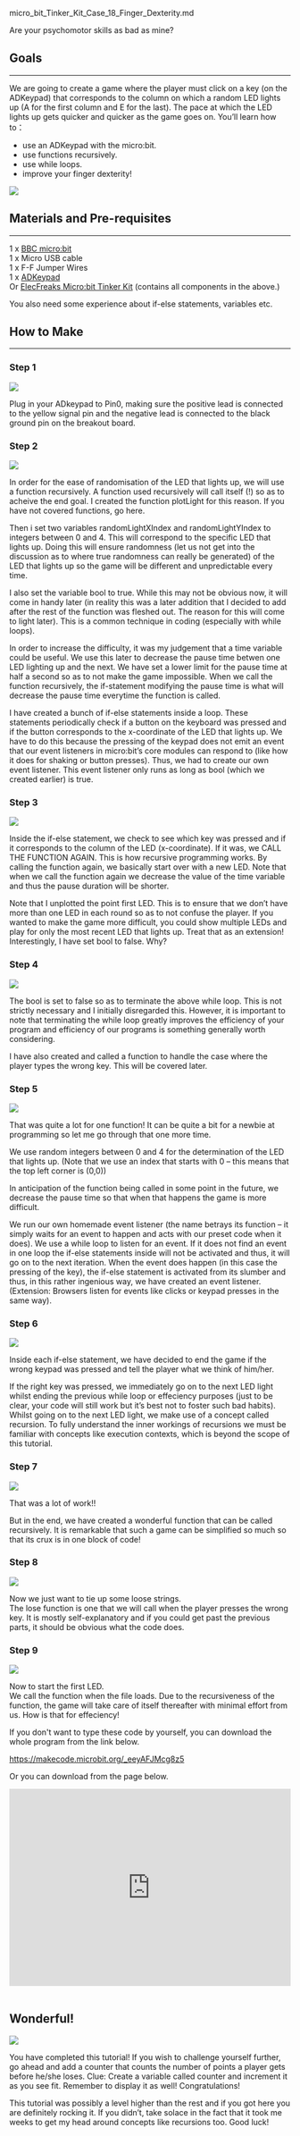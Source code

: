 micro_bit_Tinker_Kit_Case_18_Finger_Dexterity.md

Are your psychomotor skills as bad as mine?  

## Goals    
---

We are going to create a game where the player must click on a key (on the ADKeypad) that corresponds to the column on which a random LED lights up (A for the first column and E for the last). The pace at which the LED lights up gets quicker and quicker as the game goes on. You’ll learn how to：  

- use an ADKeypad with the micro:bit.  
- use functions recursively.  
- use while loops.  
- improve your finger dexterity!  

![](https://i.imgur.com/pPKW0KA.jpg)  


## Materials and Pre-requisites  
---

1 x [BBC micro:bit](http://www.elecfreaks.com/estore/micro-bit-board.html)  
1 x Micro USB cable  
1 x F-F Jumper Wires  
1 x [ADKeypad](http://www.elecfreaks.com/estore/octopus-adkeypad.html)  
Or 
[ElecFreaks Micro:bit Tinker Kit](http://www.elecfreaks.com/estore/elecfreaks-micro-bit-tinker-kit.html) (contains all components in the above.)  

You also need some experience about if-else statements, variables etc.  


## How to Make    
---

### Step 1  

![](https://i.imgur.com/36IKWCb.jpg)  

Plug in your ADkeypad to Pin0, making sure the positive lead is connected to the yellow signal pin and the negative lead is connected to the black ground pin on the breakout board.  


### Step 2  

![](https://i.imgur.com/ZElg0dw.png)  

In order for the ease of randomisation of the LED that lights up, we will use a function recursively. A function used recursively will call itself (!) so as to acheive the end goal. I created the function plotLight for this reason. If you have not covered functions, go here.  

Then i set two variables randomLightXIndex and randomLightYIndex to integers between 0 and 4. This will correspond to the specific LED that lights up. Doing this will ensure randomness (let us not get into the discussion as to where true randomness can really be generated) of the LED that lights up so the game will be different and unpredictable every time.  

I also set the variable bool to true. While this may not be obvious now, it will come in handy later (in reality this was a later addition that I decided to add after the rest of the function was fleshed out. The reason for this will come to light later). This is a common technique in coding (especially with while loops).  

In order to increase the difficulty, it was my judgement that a  time variable could be useful. We use this later to decrease the pause time betwen one LED lighting up and the next. We have set a lower limit for the pause time at half a second so as to not make the game impossible. When we call the function recursively, the if-statement modifying the pause time is what will decrease the pause time everytime the function is called.  

I have created a bunch of if-else statements inside a loop. These statements periodically check if a button on the keyboard was pressed and if the button corresponds to the x-coordinate of the LED that lights up. We have to do this because the pressing of the keypad does not emit an event that our event listeners in micro:bit’s core modules can respond to (like how it does for shaking or button presses). Thus, we had to create our own event listener. This event listener only runs as long as bool (which we created earlier) is true.  

### Step 3  

![](https://i.imgur.com/0WIqH6P.png)  

Inside the if-else statement, we check to see which key was pressed and if it corresponds to the column of the LED (x-coordinate). If it was, we CALL THE FUNCTION AGAIN. This is how recursive programming works. By calling the function again, we basically start over with a new LED. Note that when we call the function again we decrease the value of the time variable and thus the pause duration will be shorter.  
  
Note that I unplotted the point first LED. This is to ensure that we don’t have more than one LED in each round so as to not confuse the player. If you wanted to make the game more difficult, you could show multiple LEDs and play for only the most recent LED that lights up. Treat that as an extension!  
Interestingly, I have set bool to false. Why?  

### Step 4  

![](https://i.imgur.com/qKCa1J1.png)  

The bool is set to false so as to terminate the above while loop. This is not strictly necessary and I initially disregarded this. However, it is important to note that terminating the while loop greatly improves the efficiency of your program and efficiency of our programs is something generally worth considering.  

I have also created and called a function to handle the case where the player types the wrong key. This will be covered later.  

### Step 5  

![](https://i.imgur.com/Bf7pG9W.png)  

That was quite a lot for one function! It can be quite a bit for a newbie at programming so let me go through that one more time.  

We use random integers between 0 and 4 for the determination of the LED that lights up. (Note that we use an index that starts with 0 – this means that the top left corner is (0,0))  

In anticipation of the function being called in some point in the future, we decrease the pause time so that when that happens the game is more difficult.  
  
We run our own homemade event listener (the name betrays its function – it simply waits for an event to happen and acts with our preset code when it does). We use a while loop to listen for an event. If it does not find an event in one loop the if-else statements inside will not be activated and thus, it will go on to the next iteration. When the event does happen (in this case the pressing of the key), the if-else statement is activated from its slumber and thus, in this rather ingenious way, we have created an event listener.     (Extension: Browsers listen for events like clicks or keypad presses in the same way).  

### Step 6  

![](https://i.imgur.com/Spxd5kb.png)  

Inside each if-else statement, we have decided to end the game if the wrong keypad was pressed and tell the player what we think of him/her.  

If the right key was pressed, we immediately go on to the next LED light whilst ending the previous while loop or effeciency purposes (just to be clear, your code will still work but it’s best not to foster such bad habits).  
Whilst going on to the next LED light, we make use of a concept called recursion. To fully understand the inner workings of recursions we must be familiar with concepts like execution contexts, which is beyond the scope of this tutorial.   

### Step 7  

![](https://i.imgur.com/tqrKglq.png)  

That was a lot of work!!  

But in the end, we have created a wonderful function that can be called recursively. It is remarkable that such a game can be simplified so much so that its crux is in one block of code!  

### Step 8  

![](https://i.imgur.com/ijyeL83.png)  

Now we just want to tie up some loose strings.  
The lose function is one that we will call when the player presses the wrong key. It is mostly self-explanatory and if you could get past the previous parts, it should be obvious what the code does.  

### Step 9  

![](https://i.imgur.com/Tn12M0k.png)  

Now to start the first LED.  
We call the function when the file loads. Due to the recursiveness of the function, the game will take care of itself thereafter with minimal effort from us. How is that for effeciency!  

If you don't want to type these code by yourself, you can download the whole program from the link below.  

https://makecode.microbit.org/_eeyAFJMcg8z5  

Or you can download from the page below.

<div style="position: relative; height: 0; padding-bottom: 70%; overflow: hidden;"><iframe style="position: absolute; top: 0; left: 0; width: 100%; height: 100%;" src="https://makecode.microbit.org/#pub:_eeyAFJMcg8z5" width="300" height="150" frameborder="0" sandbox="allow-popups allow-forms allow-scripts allow-same-origin"></iframe></div>  
&nbsp;


## Wonderful!  

![](https://i.imgur.com/HVAtYai.jpg)

You have completed this tutorial! If you wish to challenge yourself further, go ahead and add a counter that counts the number of points a player gets before he/she loses. Clue: Create a variable called counter and increment it as you see fit. Remember to display it as well!
Congratulations!

This tutorial was possibly a level higher than the rest and if you got here you are definitely rocking it. If you didn’t, take solace in the fact that it took me weeks to get my head around concepts like recursions too. Good luck!
